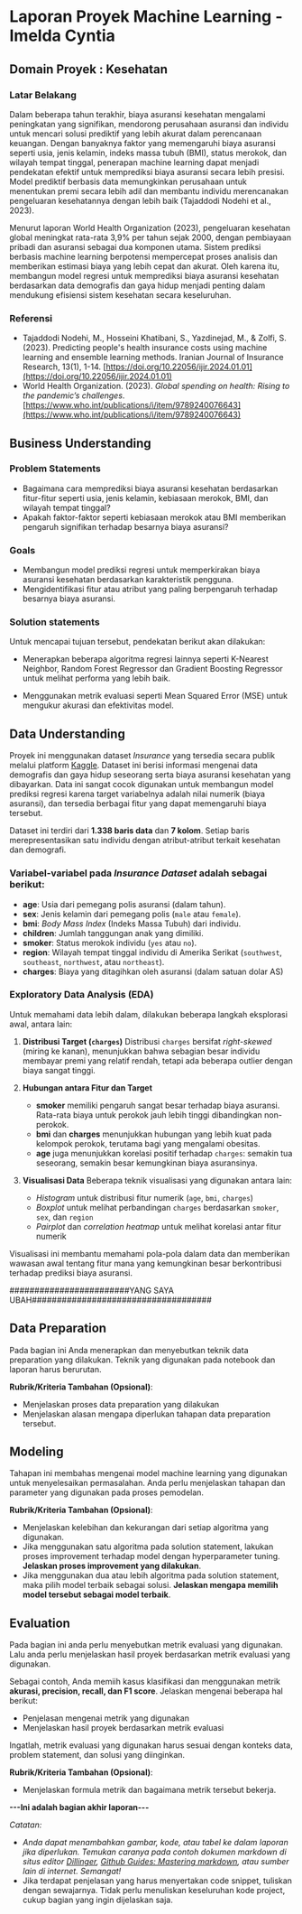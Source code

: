 # Laporan Proyek Machine Learning - Imelda Cyntia

## Domain Proyek : Kesehatan

### Latar Belakang

Dalam beberapa tahun terakhir, biaya asuransi kesehatan mengalami peningkatan yang signifikan, mendorong perusahaan asuransi dan individu untuk mencari solusi prediktif yang lebih akurat dalam perencanaan keuangan. Dengan banyaknya faktor yang memengaruhi biaya asuransi seperti usia, jenis kelamin, indeks massa tubuh (BMI), status merokok, dan wilayah tempat tinggal, penerapan machine learning dapat menjadi pendekatan efektif untuk memprediksi biaya asuransi secara lebih presisi. Model prediktif berbasis data memungkinkan perusahaan untuk menentukan premi secara lebih adil dan membantu individu merencanakan pengeluaran kesehatannya dengan lebih baik (Tajaddodi Nodehi et al., 2023).

Menurut laporan World Health Organization (2023), pengeluaran kesehatan global meningkat rata-rata 3,9% per tahun sejak 2000, dengan pembiayaan pribadi dan asuransi sebagai dua komponen utama. Sistem prediksi berbasis machine learning berpotensi mempercepat proses analisis dan memberikan estimasi biaya yang lebih cepat dan akurat. Oleh karena itu, membangun model regresi untuk memprediksi biaya asuransi kesehatan berdasarkan data demografis dan gaya hidup menjadi penting dalam mendukung efisiensi sistem kesehatan secara keseluruhan.

### Referensi

- Tajaddodi Nodehi, M., Hosseini Khatibani, S., Yazdinejad, M., & Zolfi, S. (2023). Predicting people's health insurance costs using machine learning and ensemble learning methods. Iranian Journal of Insurance Research, 13(1), 1-14. [https://doi.org/10.22056/ijir.2024.01.01](https://doi.org/10.22056/ijir.2024.01.01)
- World Health Organization. (2023). _Global spending on health: Rising to the pandemic’s challenges_. [https://www.who.int/publications/i/item/9789240076643](https://www.who.int/publications/i/item/9789240076643)

## Business Understanding

### Problem Statements

- Bagaimana cara memprediksi biaya asuransi kesehatan berdasarkan fitur-fitur seperti usia, jenis kelamin, kebiasaan merokok, BMI, dan wilayah tempat tinggal?
- Apakah faktor-faktor seperti kebiasaan merokok atau BMI memberikan pengaruh signifikan terhadap besarnya biaya asuransi?

### Goals

- Membangun model prediksi regresi untuk memperkirakan biaya asuransi kesehatan berdasarkan karakteristik pengguna.
- Mengidentifikasi fitur atau atribut yang paling berpengaruh terhadap besarnya biaya asuransi.

### Solution statements

Untuk mencapai tujuan tersebut, pendekatan berikut akan dilakukan:

- Menerapkan beberapa algoritma regresi lainnya seperti K-Nearest Neighbor, Random Forest Regressor dan Gradient Boosting Regressor untuk melihat performa yang lebih baik.

- Menggunakan metrik evaluasi seperti Mean Squared Error (MSE) untuk mengukur akurasi dan efektivitas model.

## Data Understanding

Proyek ini menggunakan dataset _Insurance_ yang tersedia secara publik melalui platform [Kaggle](https://www.kaggle.com/datasets/mirichoi0218/insurance). Dataset ini berisi informasi mengenai data demografis dan gaya hidup seseorang serta biaya asuransi kesehatan yang dibayarkan. Data ini sangat cocok digunakan untuk membangun model prediksi regresi karena target variabelnya adalah nilai numerik (biaya asuransi), dan tersedia berbagai fitur yang dapat memengaruhi biaya tersebut.

Dataset ini terdiri dari **1.338 baris data** dan **7 kolom**. Setiap baris merepresentasikan satu individu dengan atribut-atribut terkait kesehatan dan demografi.

### Variabel-variabel pada _Insurance Dataset_ adalah sebagai berikut:

- **age**: Usia dari pemegang polis asuransi (dalam tahun).
- **sex**: Jenis kelamin dari pemegang polis (`male` atau `female`).
- **bmi**: _Body Mass Index_ (Indeks Massa Tubuh) dari individu.
- **children**: Jumlah tanggungan anak yang dimiliki.
- **smoker**: Status merokok individu (`yes` atau `no`).
- **region**: Wilayah tempat tinggal individu di Amerika Serikat (`southwest`, `southeast`, `northwest`, atau `northeast`).
- **charges**: Biaya yang ditagihkan oleh asuransi (dalam satuan dolar AS)

### Exploratory Data Analysis (EDA)

Untuk memahami data lebih dalam, dilakukan beberapa langkah eksplorasi awal, antara lain:

1. **Distribusi Target (`charges`)**
   Distribusi `charges` bersifat _right-skewed_ (miring ke kanan), menunjukkan bahwa sebagian besar individu membayar premi yang relatif rendah, tetapi ada beberapa outlier dengan biaya sangat tinggi.

2. **Hubungan antara Fitur dan Target**

   - **smoker** memiliki pengaruh sangat besar terhadap biaya asuransi. Rata-rata biaya untuk perokok jauh lebih tinggi dibandingkan non-perokok.
   - **bmi** dan **charges** menunjukkan hubungan yang lebih kuat pada kelompok perokok, terutama bagi yang mengalami obesitas.
   - **age** juga menunjukkan korelasi positif terhadap `charges`: semakin tua seseorang, semakin besar kemungkinan biaya asuransinya.

3. **Visualisasi Data**
   Beberapa teknik visualisasi yang digunakan antara lain:

   - _Histogram_ untuk distribusi fitur numerik (`age`, `bmi`, `charges`)
   - _Boxplot_ untuk melihat perbandingan `charges` berdasarkan `smoker`, `sex`, dan `region`
   - _Pairplot_ dan _correlation heatmap_ untuk melihat korelasi antar fitur numerik

Visualisasi ini membantu memahami pola-pola dalam data dan memberikan wawasan awal tentang fitur mana yang kemungkinan besar berkontribusi terhadap prediksi biaya asuransi.

########################YANG SAYA UBAH####################################

## Data Preparation

Pada bagian ini Anda menerapkan dan menyebutkan teknik data preparation yang dilakukan. Teknik yang digunakan pada notebook dan laporan harus berurutan.

**Rubrik/Kriteria Tambahan (Opsional)**:

- Menjelaskan proses data preparation yang dilakukan
- Menjelaskan alasan mengapa diperlukan tahapan data preparation tersebut.

## Modeling

Tahapan ini membahas mengenai model machine learning yang digunakan untuk menyelesaikan permasalahan. Anda perlu menjelaskan tahapan dan parameter yang digunakan pada proses pemodelan.

**Rubrik/Kriteria Tambahan (Opsional)**:

- Menjelaskan kelebihan dan kekurangan dari setiap algoritma yang digunakan.
- Jika menggunakan satu algoritma pada solution statement, lakukan proses improvement terhadap model dengan hyperparameter tuning. **Jelaskan proses improvement yang dilakukan**.
- Jika menggunakan dua atau lebih algoritma pada solution statement, maka pilih model terbaik sebagai solusi. **Jelaskan mengapa memilih model tersebut sebagai model terbaik**.

## Evaluation

Pada bagian ini anda perlu menyebutkan metrik evaluasi yang digunakan. Lalu anda perlu menjelaskan hasil proyek berdasarkan metrik evaluasi yang digunakan.

Sebagai contoh, Anda memiih kasus klasifikasi dan menggunakan metrik **akurasi, precision, recall, dan F1 score**. Jelaskan mengenai beberapa hal berikut:

- Penjelasan mengenai metrik yang digunakan
- Menjelaskan hasil proyek berdasarkan metrik evaluasi

Ingatlah, metrik evaluasi yang digunakan harus sesuai dengan konteks data, problem statement, dan solusi yang diinginkan.

**Rubrik/Kriteria Tambahan (Opsional)**:

- Menjelaskan formula metrik dan bagaimana metrik tersebut bekerja.

**---Ini adalah bagian akhir laporan---**

_Catatan:_

- _Anda dapat menambahkan gambar, kode, atau tabel ke dalam laporan jika diperlukan. Temukan caranya pada contoh dokumen markdown di situs editor [Dillinger](https://dillinger.io/), [Github Guides: Mastering markdown](https://guides.github.com/features/mastering-markdown/), atau sumber lain di internet. Semangat!_
- Jika terdapat penjelasan yang harus menyertakan code snippet, tuliskan dengan sewajarnya. Tidak perlu menuliskan keseluruhan kode project, cukup bagian yang ingin dijelaskan saja.
